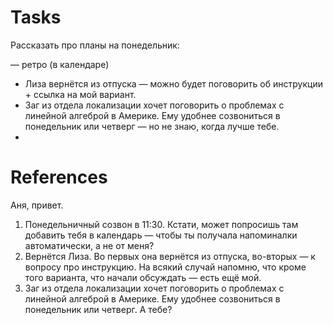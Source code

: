 # Tasks
Рассказать про планы на понедельник:

— ретро (в календаре)
- Лиза вернётся из отпуска — можно будет поговорить об инструкции + ссылка на мой вариант.
- Заг из отдела локализации хочет поговорить о проблемах с линейной алгеброй в Америке. Ему удобнее созвониться в понедельник или четверг — но не знаю, когда лучше тебе.
- 

# References


Аня, привет.

1. Понедельничный созвон в 11:30. Кстати, может попросишь там добавить тебя в календарь — чтобы ты получала напоминалки автоматически, а не от меня?
2. Вернётся Лиза. Во первых она вернётся из отпуска, во-вторых — к вопросу про инструкцию. На всякий случай напомню, что кроме того варианта, что начали обсуждать — есть ещё мой.
3. Заг из отдела локализации хочет поговорить о проблемах с линейной алгеброй в Америке. Ему удобнее созвониться в понедельник или четверг. А тебе?